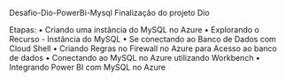 Desafio-Dio-PowerBi-Mysql
Finalização do projeto Dio

Etapas:
•	Criando uma instância do MySQL no Azure
•	Explorando o Recurso - Instância do MySQL
•	Se conectando ao Banco de Dados com Cloud Shell
•	Criando Regras no Firewall no Azure para Acesso ao banco de dados
•	Conectando ao MySQL no Azure utilizando Workbench
•	Integrando Power BI com MySQL no Azure
